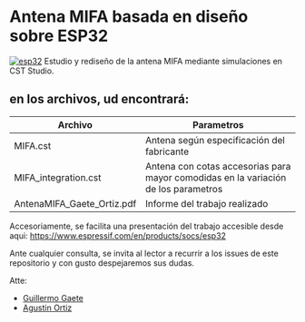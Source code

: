 # Antena MIFA basada en diseño sobre ESP32
[![esp32](https://i1.wp.com/www.circuituncle.com/wp-content/uploads/2019/10/esp32.png?fit=416%2C416&ssl=1)](https://www.espressif.com/en/products/socs/esp32)
Estudio y rediseño de la antena MIFA mediante simulaciones en CST Studio.

## en los archivos, ud encontrará:

| Archivo | Parametros |
| ------ | ------ |
| MIFA.cst | Antena según especificación del fabricante |
| MIFA_integration.cst | Antena con cotas accesorias para mayor comodidas en la variación de los parametros |
|AntenaMIFA_Gaete_Ortiz.pdf|Informe del trabajo realizado|

Accesoriamente, se facilita una presentación del trabajo accesible desde aqui:
https://www.espressif.com/en/products/socs/esp32

Ante cualquier consulta, se invita al lector a recurrir a los issues de este repositorio y con gusto despejaremos sus dudas.

Atte:
- [Guillermo Gaete](isaacgaete@est.frba.utn.edu.ar)
- [Agustin Ortiz](aortiz@est.frba.utn.edu.ar)

